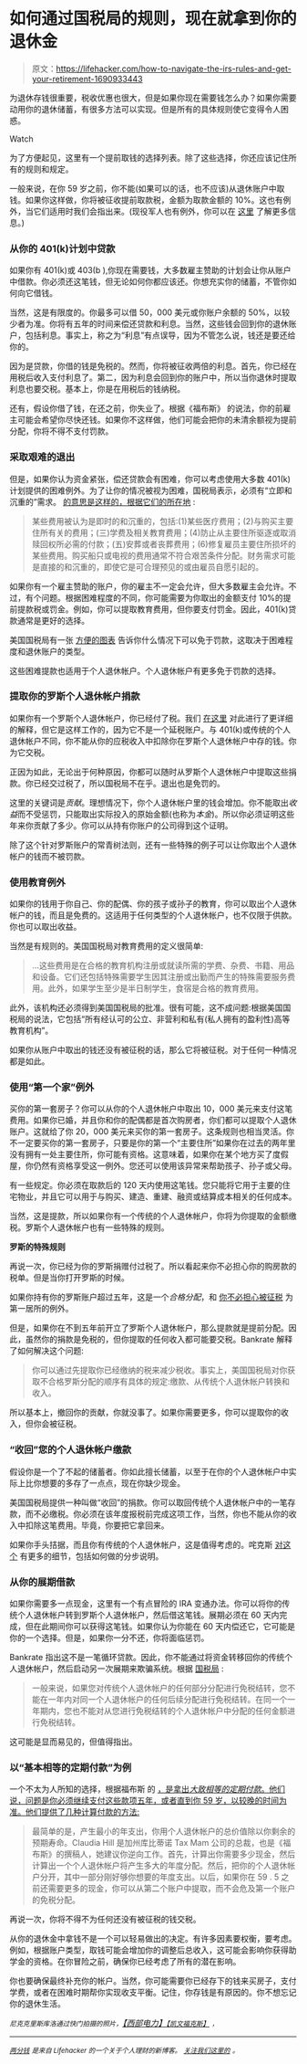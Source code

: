 # 如何通过国税局的规则，现在就拿到你的退休金

> 原文：<https://lifehacker.com/how-to-navigate-the-irs-rules-and-get-your-retirement-1690933443>

为退休存钱很重要，税收优惠也很大，但是如果你现在需要钱怎么办？如果你需要动用你的退休储蓄，有很多方法可以实现。但是所有的具体规则使它变得令人困惑。

Watch

为了方便起见，这里有一个提前取钱的选择列表。除了这些选择，你还应该记住所有的规则和规定。

一般来说，在你 59 岁之前，你不能(如果可以的话，也不应该)从退休账户中取钱。如果你这样做，你将被征收提前取款税，金额为取款金额的 10%。这也有例外，当它们适用时我们会指出来。(现役军人也有例外，你可以在 [这里](http://www.icmarc.org/for-plan-sponsors/plan-rules/pension-protection-act/penalty-tax-exceptions-for-military-active-duty.html) 了解更多信息。)

### 从你的 401(k)计划中贷款

如果你有 401(k)或 403(b ),你现在需要钱，大多数雇主赞助的计划会让你从账户中借款。你必须还这笔钱，但无论如何你都应该还。你想充实你的储蓄，不管你如何向它借钱。

当然，这是有限度的。你最多可以借 50，000 美元或你账户余额的 50%，以较少者为准。你将有五年的时间来偿还贷款和利息。当然，这些钱会回到你的退休账户，包括利息。事实上，称之为“利息”有点误导，因为不管怎么说，钱还是要还给你的。

因为是贷款，你借的钱是免税的。然而，你将被征收两倍的利息。首先，你已经在用税后收入支付利息了。第二，因为利息会回到你的账户中，所以当你退休时提取利息也要交税。基本上，你是在用税后的钱纳税。

还有，假设你借了钱，在还之前，你失业了。根据《福布斯》 的说法，你的前雇主可能会希望你尽快还钱。如果你不这样做，他们可能会把你的未清余额视为提前分配，你将不得不支付罚款。

### 采取艰难的退出

但是，如果你认为资金紧张，偿还贷款会有困难，你可以考虑使用大多数 401(k)计划提供的困难例外。为了让你的情况被视为困难，国税局表示，必须有“立即和沉重的”需求。 [的意思是这样的，根据它们的所在地](http://www.irs.gov/Retirement-Plans/Retirement-Plans-FAQs-regarding-Hardship-Distributions#2) :

> 某些费用被认为是即时的和沉重的，包括:(1)某些医疗费用；(2)与购买主要住所有关的费用；(三)学费及相关教育费用；(4)防止从主要住所驱逐或取消赎回权所必需的付款；(五)安葬或者丧葬费用；(6)修复雇员主要住所损坏的某些费用。购买船只或电视的费用通常不符合艰苦条件分配。财务需求可能是直接的和沉重的，即使它是可合理预见的或由雇员自愿引起的。

如果你有一个雇主赞助的账户，你的雇主不一定会允许，但大多数雇主会允许。不过，有个问题。根据困难程度的不同，你可能需要为你取出的金额支付 10%的提前提款税或罚金。例如，你可以提取教育费用，但你要支付罚金。因此，401(k)贷款通常是更好的选择。

美国国税局有一张 [方便的图表](http://www.irs.gov/Retirement-Plans/Plan-Participant,-Employee/Retirement-Topics---Tax-on-Early-Distributions) 告诉你什么情况下可以免于罚款，这取决于困难程度和退休账户的类型。

这些困难提款也适用于个人退休帐户。个人退休帐户有更多免于罚款的选择。

### 提取你的罗斯个人退休帐户捐款

如果你有一个罗斯个人退休帐户，你已经付了税。我们 [在这里](https://lifehacker.com/a-beginner-s-guide-to-opening-an-ira-1607498930) 对此进行了更详细的解释，但它是这样工作的，因为它不是一个延税账户。与 401(k)或传统的个人退休帐户不同，你不能从你的应税收入中扣除你在罗斯个人退休帐户中存的钱。你为它交税。

正因为如此，无论出于何种原因，你都可以随时从罗斯个人退休帐户中提取这些捐款。你已经交过税了，所以国税局不在乎。退出也是免罚的。

这里的关键词是*贡献*。理想情况下，你个人退休帐户里的钱会增加。你不能取出*收益*而不受惩罚，只能取出实际投入的原始金额(也称为*本金*)。所以你必须证明这些年来你贡献了多少。你可以从持有你账户的公司得到这个证明。

除了这个针对罗斯账户的常青树法则，还有一些特殊的例子可以让你取出个人退休帐户的钱而不被罚款。

### 使用教育例外

如果你的钱用于你自己、你的配偶、你的孩子或孙子的教育，你可以取出个人退休帐户的钱，而且是免费的。这适用于任何类型的个人退休帐户，也不仅限于供款。你也可以取出收益。

当然是有规则的。美国国税局对教育费用的定义很简单:

> ...这些费用是在合格的教育机构注册或就读所需的学费、杂费、书籍、用品和设备。它们还包括特殊需要学生因其注册或出勤而产生的特殊需要服务费用。此外，如果学生至少是半日制学生，食宿是合格的教育费用。

此外，该机构还必须得到美国国税局的批准。很有可能，这不成问题:根据美国国税局的说法，它包括“所有经认可的公立、非营利和私有(私人拥有的盈利性)高等教育机构”。

如果你从账户中取出的钱还没有被征税的话，那么它将被征税。对于任何一种情况都是如此。

### 使用“第一个家”例外

买你的第一套房子？你可以从你的个人退休帐户中取出 10，000 美元来支付这笔费用。如果你已婚，并且你和你的配偶都是首次购房者，你们都可以提取个人退休账户。这就给了你 20，000 美元来买你的第一套房子。这条规则也相当灵活。你不一定要买你的第一套房子，只要是你的第一个“主要住所”如果你在过去的两年里没有拥有一处主要住所，你可能有资格。这意味着，如果你在某个地方买了度假屋，你仍然有资格享受这一例外。您还可以使用该异常来帮助孩子、孙子或父母。

有一些规定。你必须在取款后的 120 天内使用这笔钱。您只能将它用于主要的住宅物业，并且它可以用于与购买、建造、重建、融资或结算成本相关的任何成本。

当然，这是提款，所以如果你有一个传统的个人退休帐户，你将为你提取的金额缴税。罗斯个人退休帐户也有一些特殊的规则。

**罗斯的特殊规则**

再说一次，你已经为你的罗斯捐赠付过税了。所以看起来你不必担心你的购房款的税单。但是当你打开罗斯的时候。

如果你持有你的罗斯账户超过五年，这是一个*合格分配*，和 [你不必担心被征税](http://www.investopedia.com/terms/q/qualifieddistribution.asp) 为第一居所的例外。

但是，如果你在不到五年前开立了罗斯个人退休帐户，那么提款就是提前分配。因此，虽然你的捐款是免税的，但你提取的任何收入都可能要交税。Bankrate 解释了如何解决这个问题:

> 你可以通过先提取你已经缴纳的税来减少税收。事实上，美国国税局对你获取不合格罗斯分配的顺序有具体的规定:缴款、从传统个人退休帐户转换和收入。

所以基本上，撤回你的贡献，你就没事了。如果你需要更多，你可以提取你的收入，但你会被征税。

### “收回”您的个人退休帐户缴款

假设你是一个了不起的储蓄者。你如此擅长储蓄，以至于在你的个人退休帐户中实际上比你想要的多存了一点点，现在你缺少现金。

美国国税局提供一种叫做“收回”的捐款。你可以取回传统个人退休帐户中的一笔存款，而不必缴税。你必须在该年度报税前完成这项工作，当然，你也不能从你的收入中扣除这笔费用。毕竟，你要把它拿回来。

如果你手头拮据，而且你有传统的个人退休帐户，这是值得考虑的。咤克斯 [对这个](http://finance.zacks.com/can-ira-contributions-reversed-same-year-2098.html) 有更多的细节，包括如何做的分步说明。

### 从你的展期借款

如果你需要多一点现金，这里有一个有点冒险的 IRA 变通办法。你可以将你的传统个人退休帐户转到罗斯个人退休帐户，然后借这笔钱。展期必须在 60 天内完成，但在此期间你可以获得这笔钱。如果你认为你能在 60 天内偿还它，它可能是你的一个选择。但是，如果你一分不还，你将面临惩罚。

Bankrate 指出这不是一笔循环贷款。因此，你不能通过将资金转移回你的传统个人退休帐户，然后启动另一次展期来欺骗系统。根据 [国税局](http://www.irs.gov/publications/p17/ch17.html) :

> 一般来说，如果您对传统个人退休帐户的任何部分分配进行免税结转，您不能在一年内对同一个人退休帐户的任何后续分配进行免税结转。在同一个一年期内，您也不能对从您进行免税结转的个人退休帐户中分配的任何金额进行免税结转。

这可能是显而易见的，但值得指出。

### 以“基本相等的定期付款”为例

一个不太为人所知的选择，根据福布斯 的 [，是拿出*大致相等的定期付款*。他们说，问题是你必须继续支付这些款项五年，或者直到你 59 岁，以较晚的时间为准。他们提供了几种计算付款的方法:](http://www.forbes.com/sites/janetnovack/2013/01/15/11-ways-to-tap-retirement-cash-early-without-a-10-penalty/2/)

> 最简单的是，产生最小的年支出，你用个人退休帐户的总价值除以你剩余的预期寿命。Claudia Hill 是加州库比蒂诺 Tax Mam 公司的总裁，也是《福布斯》的撰稿人，她建议你逆向工作。首先，计算出你需要多少现金，然后计算出一个个人退休帐户将产生多大的年度分配。然后，把你的个人退休帐户分开，其中一部分刚好够你想要的年度支出。以后，如果你在 59 . 5 之前还需要更多的现金，你可以从第二个账户中提取，而不会危及第一个账户的免税分配。

再说一次，你将不得不为任何还没有被征税的钱交税。

从你的退休金中拿钱不是一个可以轻易做出的决定。有许多因素要权衡，要考虑。例如，根据账户类型，取钱可能会增加你的调整后总收入，这可能会影响你获得助学金的资格。在你冒险之前，确保你已经考虑了所有的潜在影响。

你也要确保最终补充你的帐户。当然，你可能需要你已经存下的钱来买房子，支付学费，或者在困难时期帮你实现收支平衡。记住，你存钱是有原因的。你不想忘记你的退休生活。

<small>*尼克克里斯库洛通过快门拍摄的照片，*</small>[*【西部电力】*](https://www.flickr.com/photos/westernareapower/16342614155/in/photolist-qU9aPz-dUDaQs-dswhG8-ks3yW4-ccbwbU-aT3xMr-93vv6n-7VttRS-53Dwpf-4Bif89-8gDbA5-atvnG7-bN496n-6hcDhE-dTD8dz-dSK3tm-8gdDEM-8ggW7U-8ggWLj-8gdHiR-8ggWoC-8gdGV8-8gdG24-5TpW9D-hUU6fj-caJjW-4BhVrH-8ggXyu-8ggYK5-8gdGbP-8ggVBA-8ggYVJ-8ggWVs-8gdFck-8ggXfq-8gdETx-8gdFvn-8ggY2Y-8ggWAs-8ggZjA-8ggXSU-8ggYy3-ebRzkF-7bd3g8-qs8w3U-aQqWiF-gHKx8y-e1jK2x-9brWLP-2fqC2)<small></small>[<small>*【凯文福克斯】*</small>](https://www.flickr.com/photos/person/107899274/in/photolist-7BQzxV-7e92a-pqC2fz-bycAym-y6ZNA-zNK1T-5LFdXp-4dCTir-aRRnVa-49mzJb-HK7uA-ftWCUc-8xxyK2-5S85SE-7Ws9Aq-7DpkED-9a93hk-ax1Gj-3ZxWd-9Guq22-359Dn-3gXSyw-4tfnPj-6TyZU7-9g57do-8y3QRX-BqDY9-w2dJ6-bwYWS-8k7rpp-ag69u-sYi6T-47XuG7-5ZDDtx-66TLZ2-r1bWLF-2ajv5E-b9c6c-54UCD7-cY6LJq-7JeASf-7ePk2-fbKMYF-qApHxE-ok513v-bqVKxH-H63Sw-8xBqg9-mVDgG-fc2qzY) <small>*，*</small>

* * *

[*<small>两分钱</small>*](http://ift.tt/MNrhmo) <small>*是来自 Lifehacker 的一个关于个人理财的新博客。*</small> [*<small>关注我们这里的</small>*](http://ift.tt/1cudqxU) *<small>。</small>*